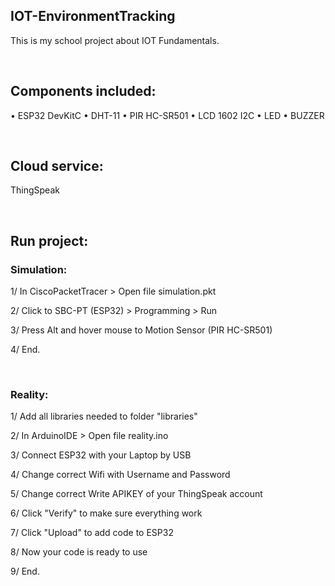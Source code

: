 ## IOT-EnvironmentTracking
This is my school project about IOT Fundamentals.

<br>

## Components included:
• ESP32 DevKitC
• DHT-11
• PIR HC-SR501
• LCD 1602 I2C
• LED
• BUZZER

<br>

## Cloud service:
ThingSpeak

<br>

## Run project:
### Simulation:
1/ In CiscoPacketTracer > Open file simulation.pkt
<br>

2/ Click to SBC-PT (ESP32) > Programming > Run
<br>

3/ Press Alt and hover mouse to Motion Sensor (PIR HC-SR501)
<br>

4/ End.

<br>

### Reality:
1/ Add all libraries needed to folder "libraries"
<br>

2/ In ArduinoIDE > Open file reality.ino
<br>

3/ Connect ESP32 with your Laptop by USB
<br>

4/ Change correct Wifi with Username and Password
<br>

5/ Change correct Write APIKEY of your ThingSpeak account
<br>

6/ Click "Verify" to make sure everything work
<br>

7/ Click "Upload" to add code to ESP32
<br>

8/ Now your code is ready to use
<br>

9/ End.





